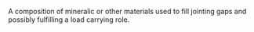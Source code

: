 A composition of mineralic or other materials used to fill jointing gaps and possibly fulfilling a load carrying role.